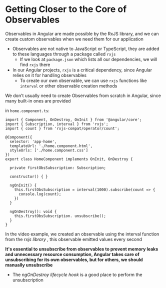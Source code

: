# Getting Closer to the Core of Observables

Observables in Angular are made possible by the RxJS library, and we can create custom observables when we need them for our application

- Observables are not native to JavaScript or TypeScript, they are added to these languages through a package called `rxjs`
  - If we look at `package.json` which lists all our dependencies, we will find `rxjs` there
- In our Angular projects, `rxjs` is a critical dependency, since Angular relies on it for handling observables
  - To create our own observable, we can use `rxjs` functions like `interval` or other observable creation methods

We don't usually need to create Observables from scratch in Angular, since many built-in ones are provided

in `home.component.ts`:

```
import { Component, OnDestroy, OnInit } from '@angular/core';
import { Subscription, interval } from 'rxjs';
import { count } from 'rxjs-compat/operator/count';

@Component({
  selector: 'app-home',
  templateUrl: './home.component.html',
  styleUrls: ['./home.component.css']
})
export class HomeComponent implements OnInit, OnDestroy {

  private firstObsSubscription: Subscription;

  constructor() { }

  ngOnInit() {
    this.firstObsSubscription = interval(1000).subscribe(count => {
      console.log(count);
    })
  }

  ngOnDestroy(): void {
    this.firstObsSubscription. unsubscribe();
  }
}

```

In the video example, we created an observable using the interval function from the _rxjs library_ , this observable emitted values every second

**It's essential to unsubscribe from observables to prevent memory leaks and unnecessary resource consumption, Angular takes care of unsubscribing for its own observables, but for others, we should manually unsubscribe**

- The _ngOnDestroy lifecycle hook_ is a good place to perform the unsubscription
